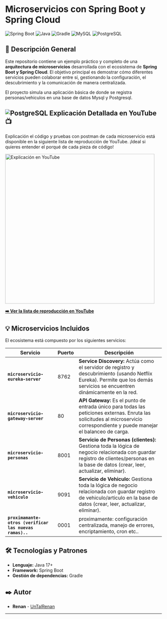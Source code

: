 
# Microservicios con Spring Boot y Spring Cloud

![Spring Boot](https://img.shields.io/badge/Spring_Boot-F2F4F9?style=for-the-badge&logo=spring-boot)
![Java](https://img.shields.io/badge/Java-ED8B00?style=for-the-badge&logo=openjdk&logoColor=white)
![Gradle](https://img.shields.io/badge/Gradle-02303A?style=for-the-badge&logo=gradle&logoColor=white)
![MySQL](https://img.shields.io/badge/mysql-4479A1?style=for-the-badge&logo=mysql&logoColor=white)
![PostgreSQL](https://img.shields.io/badge/postgresql-4479A1?style=for-the-badge&logo=mysql&logoColor=white)


## 🚀 Descripción General

Este repositorio contiene un ejemplo práctico y completo de una **arquitectura de microservicios** desarrollada con el ecosistema de **Spring Boot y Spring Cloud**. El objetivo principal es demostrar cómo diferentes servicios pueden colaborar entre sí, gestionando la configuración, el descubrimiento y la comunicación de manera centralizada.

El proyecto simula una aplicación básica de donde se registra personas/vehiculos en una base de datos Mysql y Postgresql.

## ![PostgreSQL](https://img.shields.io/badge/youtube-f44336?style=for-the-badge&logo=youtube&logoColor=white) Explicación Detallada en YouTube 📺

Explicación el código y pruebas con postman de cada microservicio está disponible en la siguiente lista de reproducción de YouTube. ¡Ideal si quieres entender el porqué de cada pieza de código!

<a href="URL_DE_TU_PLAYLIST_DE_YOUTUBE" title="Ver explicación en YouTube">
  <img src="https://i.ytimg.com/vi/2jp_eu1dPvw/hqdefault.jpg" alt="Explicación en YouTube" width="480"/>
</a>

**[➡️ Ver la lista de reproducción en YouTube](https://www.youtube.com/playlist?list=PLOwXhVwAXdAHJE7gIxGOANFDi3eV1pzaY)**

## 💡 Microservicios Incluidos

El ecosistema está compuesto por los siguientes servicios:

| Servicio                            | Puerto | Descripción                                                                                                |
| ----------------------------------- | ------ | ---------------------------------------------------------------------------------------------------------- |
| **`microservicio-eureka-server`** | 8762   | **Service Discovery:** Actúa como el servidor de registro y descubrimiento (usando Netflix Eureka). Permite que los demás servicios se encuentren dinámicamente en la red. |
| **`microservicio-gateway-server`** | 80   | **API Gateway:** Es el punto de entrada único para todas las peticiones externas. Enruta las solicitudes al microservicio correspondiente y puede manejar el balanceo de carga. |
| **`microservicio-personas`** | 8001   | **Servicio de Personas (clientes):** Gestiona toda la lógica de negocio relacionada con guardar registro de clientes/personas en la base de datos (crear, leer, actualizar, eliminar). |
| **`microservicio-vehiculo`** | 9091   | **Servicio de Vehiculo:** Gestiona toda la lógica de negocio relacionada con guardar registro de vehiculo/articulo en la base de datos (crear, leer, actualizar, eliminar). |
| **`proximamante-otros (verificar las nuevas ramas)..`** | 0001   | proximamente: configuración centralizada, manejo de errores, encriptamiento, cron etc.. |

## 🛠️ Tecnologías y Patrones

- **Lenguaje:** Java 17+
- **Framework:** Spring Boot
- **Gestión de dependencias:** Gradle

## ✒️ Autor

* **Renan** - [UnTalRenan](https://github.com/UnTalRenan)

---
